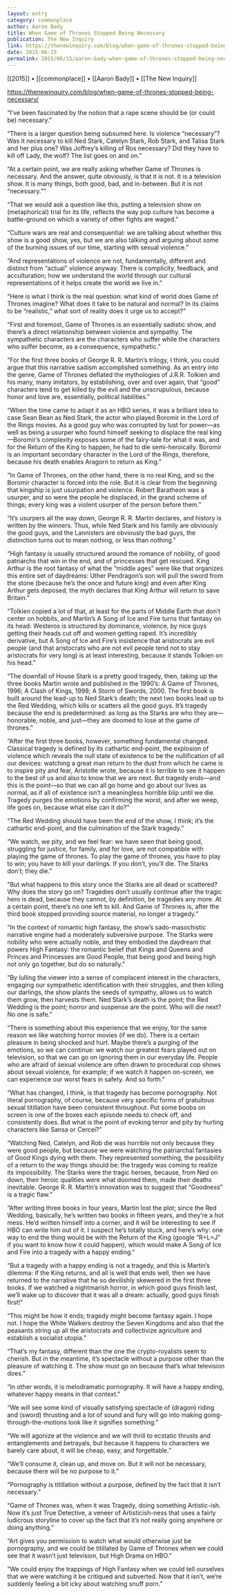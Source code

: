 ```yaml
---
layout: entry
category: commonplace
author: Aaron Bady
title: When Game of Thrones Stopped Being Necessary
publication: The New Inquiry
link: https://thenewinquiry.com/blog/when-game-of-thrones-stopped-being-necessary/
date: 2015-06-15
permalink: 2015/06/15/aaron-bady-when-game-of-thrones-stopped-being-necessary
---
```


[[2015]] • [[commonplace]] • [[Aaron Bady]] • [[The New Inquiry]] 

https://thenewinquiry.com/blog/when-game-of-thrones-stopped-being-necessary/

“I’ve been fascinated by the notion that a rape scene should be (or could be) necessary.”

“There is a larger question being subsumed here. Is violence “necessary”? Was it necessary to kill Ned Stark, Catelyn Stark, Rob Stark, and Talisa Stark and her plus one? Was Joffrey’s killing of Ros necessary? Did they have to kill off Lady, the wolf? The list goes on and on.”

“At a certain point, we are really asking whether Game of Thrones is necessary. And the answer, quite obviously, is that it is not. It is a television show. It is many things, both good, bad, and in-between. But it is not “necessary.””

“That we would ask a question like this, putting a television show on (metaphorical) trial for its life, reflects the way pop culture has become a battle-ground on which a variety of other fights are waged.”

“Culture wars are real and consequential: we are talking about whether this show is a good show, yes, but we are also talking and arguing about some of the burning issues of our time, starting with sexual violence.”

“And representations of violence are not, fundamentally, different and distinct from “actual” violence anyway. There is complicity, feedback, and acculturation; how we understand the world through our cultural representations of it helps create the world we live in.”

“Here is what I think is the real question: what kind of world does Game of Thrones imagine? What does it take to be natural and normal? In its claims to be “realistic,” what sort of reality does it urge us to accept?”

“First and foremost, Game of Thrones is an essentially sadistic show, and there’s a direct relationship between violence and sympathy. The sympathetic characters are the characters who suffer while the characters who suffer become, as a consequence, sympathetic.”

“For the first three books of George R. R. Martin’s trilogy, I think, you could argue that this narrative sadism accomplished something. As an entry into the genre, Game of Thrones deflated the mythologies of J.R.R. Tolkien and his many, many imitators, by establishing, over and over again, that “good” characters tend to get killed by the evil and the unscrupulous, because honor and love are, essentially, political liabilities.”

“When the time came to adapt it as an HBO series, it was a brilliant idea to case Sean Bean as Ned Stark, the actor who played Boromir in the Lord of the Rings movies. As a good guy who was corrupted by lust for power—as well as being a usurper who found himself seeking to displace the real king—Boromir’s complexity exposes some of the fairy-tale for what it was, and for the Return of the King to happen, he had to die semi-heroically. Boromir is an important secondary character in the Lord of the Rings, therefore, because his death enables Aragorn to return as King.”

“In Game of Thrones, on the other hand, there is no real King, and so the Boromir character is forced into the role. But it is clear from the beginning that kingship is just usurpation and violence. Robert Baratheon was a usurper, and so were the people he displaced, in the grand scheme of things; every king was a violent usurper of the person before them.”

“It’s usurpers all the way down, George R. R. Martin declares, and history is written by the winners. Thus, while Ned Stark and his family are obviously the good guys, and the Lannisters are obviously the bad guys, the distinction turns out to mean nothing, or less than nothing.”

“High fantasy is usually structured around the romance of nobility, of good patriarchs that win in the end, and of princesses that get rescued. King Arthur is the root fantasy of what the “middle ages” were like that organizes this entire set of daydreams: Uther Pendragon’s son will pull the sword from the stone (because he’s the once and future king) and even after King Arthur gets deposed, the myth declares that King Arthur will return to save Britain.”

“Tolkien copied a lot of that, at least for the parts of Middle Earth that don’t center on hobbits, and Martin’s A Song of Ice and Fire turns that fantasy on its head: Westeros is structured by dominance, violence, by nice guys getting their heads cut off and women getting raped. It’s incredibly derivative, but A Song of Ice and Fire’s insistence that aristocrats are evil people (and that aristocrats who are not evil people tend not to stay aristocrats for very long) is at least interesting, because it stands Tolkien on his head.”

“The downfall of House Stark is a pretty good tragedy, then, taking up the three books Martin wrote and published in the 1990’s: A Game of Thrones, 1996; A Clash of Kings, 1998; A Storm of Swords, 2000. The first book is built around the lead-up to Ned Stark’s death; the next two books lead up to the Red Wedding, which kills or scatters all the good guys. It’s tragedy because the end is predetermined: as long as the Starks are who they are—honorable, noble, and just—they are doomed to lose at the game of thrones.”

“After the first three books, however, something fundamental changed. Classical tragedy is defined by its cathartic end-point, the explosion of violence which reveals the null state of existence to be the nullification of all our devices: watching a great man return to the dust from which he came is to inspire pity and fear, Aristotle wrote, because it is terrible to see it happen to the best of us and also to know that we are next. But tragedy ends—and this is the point—so that we can all go home and go about our lives as normal, as if all of existence isn’t a meaningless horrible blip until we die. Tragedy purges the emotions by confirming the worst, and after we weep, life goes on, because what else can it do?”

“The Red Wedding should have been the end of the show, I think; it’s the cathartic end-point, and the culmination of the Stark tragedy.”

“We watch, we pity, and we feel fear: we have seen that being good, struggling for justice, for family, and for love, are not compatible with playing the game of thrones. To play the game of thrones, you have to play to win; you have to kill your darlings. If you don’t, you’ll die. The Starks don’t; they die.”

“But what happens to this story once the Starks are all dead or scattered? Why does the story go on? Tragedies don’t usually continue after the tragic hero is dead, because they cannot, by definition, be tragedies any more. At a certain point, there’s no one left to kill. And Game of Thrones is, after the third book stopped providing source material, no longer a tragedy.”

“In the context of romantic high fantasy, the show’s sado-masochistic narrative engine had a moderately subversive purpose. The Starks were nobility who were actually noble, and they embodied the daydream that powers High Fantasy: the romantic belief that Kings and Queens and Princes and Princesses are Good People, that being good and being high not only go together, but do so naturally.”

“By lulling the viewer into a sense of complacent interest in the characters, engaging our sympathetic identification with their struggles, and then killing our darlings, the show plants the seeds of sympathy, allows us to watch them grow, then harvests them. Ned Stark’s death is the point; the Red Wedding is the point; horror and suspense are the point. Who will die next? No one is safe.”

“There is something about this experience that we enjoy, for the same reason we like watching horror movies (if we do). There is a certain pleasure in being shocked and hurt. Maybe there’s a purging of the emotions, so we can continue: we watch our greatest fears played out on television, so that we can go on ignoring them in our everyday life. People who are afraid of sexual violence are often drawn to procedural cop shows about sexual violence, for example; if we watch it happen on-screen, we can experience our worst fears in safety. And so forth.”

“What has changed, I think, is that tragedy has become pornography. Not literal pornography, of course, because very specific forms of gratuitous sexual titillation have been consistent throughout. Put some boobs on screen is one of the boxes each episode needs to check off, and consistently does. But what is the point of evoking terror and pity by hurting characters like Sansa or Cercei?”

“Watching Ned, Catelyn, and Rob die was horrible not only because they were good people, but because we were watching the patriarchal fantasies of Good Kings dying with them. They represented something, the possibility of a return to the way things should be: the tragedy was coming to realize its impossibility. The Starks were the tragic heroes, because, from Ned on down, their heroic qualities were what doomed them, made their deaths inevitable. George R. R. Martin’s innovation was to suggest that “Goodness” is a tragic flaw.”

“After writing three books in four years, Martin lost the plot; since the Red Wedding, basically, he’s written two books in fifteen years, and they’re a hot mess. He’d written himself into a corner, and it will be interesting to see if HBO can write him out of it. I suspect he’s totally stuck, and here’s why: one way to end the thing would be with the Return of the King (google “R+L=J” if you want to know how it could happen), which would make A Song of Ice and Fire into a tragedy with a happy ending.”

“But a tragedy with a happy ending is not a tragedy, and this is Martin’s dilemma: if the King returns, and all is well that ends well, then we have returned to the narrative that he so devilishly skewered in the first three books. If we watched a nightmarish horror, in which good guys finish last, we’ll wake up to discover that it was all a dream: actually, good guys finish first!”

“This might be how it ends; tragedy might become fantasy again. I hope not. I hope the White Walkers destroy the Seven Kingdoms and also that the peasants string up all the aristocrats and collectivize agriculture and establish a socialist utopia.”

“That’s my fantasy, different than the one the crypto-royalists seem to cherish. But in the meantime, it’s spectacle without a purpose other than the pleasure of watching it. The show must go on because that’s what television does.”

“In other words, it is melodramatic pornography. It will have a happy ending, whatever happy means in that context.”

“We will see some kind of visually satisfying spectacle of (dragon) riding and (sword) thrusting and a lot of sound and fury will go into making going-through-the-motions look like it signifies something.”

“We will agonize at the violence and we will thrill to ecstatic thrusts and entanglements and betrayals, but because it happens to characters we barely care about, it will be cheap, easy, and forgettable.”

“We’ll consume it, clean up, and move on. But it will not be necessary, because there will be no purpose to it.”

“Pornography is titillation without a purpose, defined by the fact that it isn’t necessary.”

“Game of Thrones was, when it was Tragedy, doing something Artistic-ish. Now it’s just True Detective, a veneer of Artisticish-ness that uses a fairly ludicrous storyline to cover up the fact that it’s not really going anywhere or doing anything.”

“Art gives you permission to watch what would otherwise just be pornography, and we could be titillated by Game of Thrones when we could see that it wasn’t just television, but High Drama on HBO.”

“We could enjoy the trappings of High Fantasy when we could tell ourselves that we were watching it be critiqued and subverted. Now that it isn’t, we’re suddenly feeling a bit icky about watching snuff porn.”
